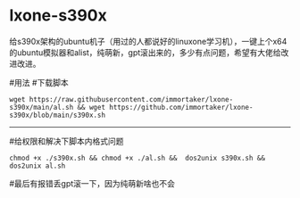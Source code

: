 # lxone-s390x
给s390x架构的ubuntu机子（用过的人都说好的linuxone学习机），一键上个x64的ubuntu模拟器和alist，纯萌新，gpt滚出来的，多少有点问题，希望有大佬给改进改进。

#用法
#下载脚本
```
wget https://raw.githubusercontent.com/immortaker/lxone-s390x/main/al.sh && wget https://github.com/immortaker/lxone-s390x/blob/main/s390x.sh
```
</details>

<hr>

#给权限和解决下脚本内格式问题
```
chmod +x ./s390x.sh && chmod +x ./al.sh &&  dos2unix s390x.sh &&  dos2unix al.sh
```
</details>
#最后有报错丢gpt滚一下，因为纯萌新啥也不会
